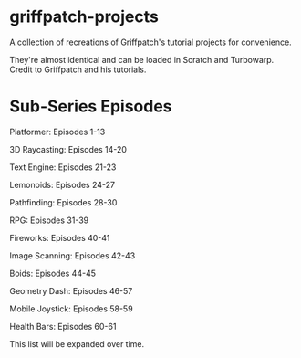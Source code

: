 # griffpatch-projects

A collection of recreations of Griffpatch's tutorial projects for convenience.

They're almost identical and can be loaded in Scratch and Turbowarp. Credit to Griffpatch and his tutorials.

# Sub-Series Episodes

Platformer: Episodes 1-13

3D Raycasting: Episodes 14-20

Text Engine: Episodes 21-23

Lemonoids: Episodes 24-27

Pathfinding: Episodes 28-30

RPG: Episodes 31-39

Fireworks: Episodes 40-41

Image Scanning: Episodes 42-43

Boids: Episodes 44-45

Geometry Dash: Episodes 46-57

Mobile Joystick: Episodes 58-59

Health Bars: Episodes 60-61

This list will be expanded over time.
